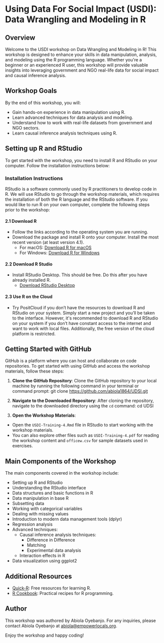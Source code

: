 # Using Data For Social Impact (USDI): Data Wrangling and Modeling in R

## Overview
Welcome to the USDI workshop on Data Wrangling and Modeling in R! This workshop is designed to enhance your skills in data manipulation, analysis, and modeling using the R programming language. Whether you're a beginner or an experienced R user, this workshop will provide valuable insights into leveraging government and NGO real-life data for social impact and causal inference analysis.

## Workshop Goals
By the end of this workshop, you will:
- Gain hands-on experience in data manipulation using R.
- Learn advanced techniques for data analysis and modeling.
- Understand how to work with real-life datasets from government and NGO sectors.
- Learn causal inference analysis techniques using R.

## Setting up R and RStudio
To get started with the workshop, you need to install R and RStudio on your computer. Follow the installation instructions below:

### Installation Instructions
RStudio is a software commonly used by R practitioners to develop code in R. We will use RStudio to go through the workshop materials, which requires the installation of both the R language and the RStudio software. If you would like to run R on your own computer, complete the following steps prior to the workshop:

#### 2.1 Download R
- Follow the links according to the operating system you are running.
- Download the package and install R onto your computer. Install the most recent version (at least version 4.1).
  - For macOS: [Download R for macOS](https://cran.r-project.org/bin/macosx/)
  - For Windows: [Download R for Windows](https://cran.r-project.org/bin/windows/)

#### 2.2 Download R Studio
- Install RStudio Desktop. This should be free. Do this after you have already installed R.
  - [Download RStudio Desktop](https://www.rstudio.com/products/rstudio/download/)

#### 2.3 Use R on the Cloud
- Try PositCloud if you don’t have the resources to download R and RStudio on your system. Simply start a new project and you’ll be taken to the interface. However, it's recommended to download R and RStudio on your system if you don’t have constant access to the internet and want to work with local files. Additionally, the free version of the cloud platform is restricted.

## Getting Started with GitHub
GitHub is a platform where you can host and collaborate on code repositories. To get started with using GitHub and access the workshop materials, follow these steps:

1. **Clone the GitHub Repository**: 
Clone the GitHub repository to your local machine by running the following command in your terminal or command prompt:
git clone https://github.com/abiola1864/UDSI.git



2. **Navigate to the Downloaded Repository**:
After cloning the repository, navigate to the downloaded directory using the `cd` command:
cd UDSI


3. **Open the Workshop Materials**:
- Open the `USDI-Training-4.Rmd` file in RStudio to start working with the workshop materials.
- You can also explore other files such as `USDI-Training-4.pdf` for reading the workshop content and `officew.csv` for sample datasets used in exercises.

## Main Components of the Workshop
The main components covered in the workshop include:
- Setting up R and RStudio
- Understanding the RStudio interface
- Data structures and basic functions in R
- Data manipulation in base R
- Subsetting data
- Working with categorical variables
- Dealing with missing values
- Introduction to modern data management tools (dplyr)
- Regression analysis
- Advanced techniques:
  - Causal inference analysis techniques:
    - Difference in Difference
    - Matching
    - Experimental data analysis
  - Interaction effects in R
- Data visualization using ggplot2



## Additional Resources
- [Quick-R](https://www.statmethods.net/): Free resources for learning R.
- [R Cookbook](https://rc2e.com/): Practical recipes for R programming.

## Author
This workshop was authored by Abiola Oyebanjo. For any inquiries, please contact Abiola Oyebanjo at [abiola@empowerlocals.org](mailto:abiola@empowerlocals.org).

Enjoy the workshop and happy coding!
